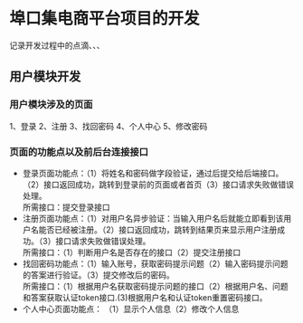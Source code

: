 # 埠口集电商平台项目的开发
记录开发过程中的点滴、、、
## 用户模块开发
### 用户模块涉及的页面
1、登录 2、注册 3、找回密码 4、个人中心 5、修改密码
### 页面的功能点以及前后台连接接口
- 登录页面功能点：（1）将姓名和密码做字段验证，通过后提交给后端接口。（2）接口返回成功，跳转到登录前的页面或者首页（3）接口请求失败做错误处理。  
所需接口：提交登录接口  
- 注册页面功能点：（1）对用户名异步验证：当输入用户名后就能立即看到该用户名能否已经被注册。（2）接口返回成功，跳转到结果页来显示用户注册成功。（3）接口请求失败做错误处理。  
所需接口：（1）判断用户名是否存在的接口（2）提交注册接口  
- 找回密码功能点：（1）输入账号，获取密码提示问题（2）输入密码提示问题的答案进行验证。（3）提交修改后的密码。  
所需接口：（1）根据用户名获取密码提示问题的接口（2）根据用户名、问题和答案获取认证token接口.(3)根据用户名和认证token重置密码接口。  
- 个人中心页面功能点：
（1）显示个人信息（2）修改个人信息  

